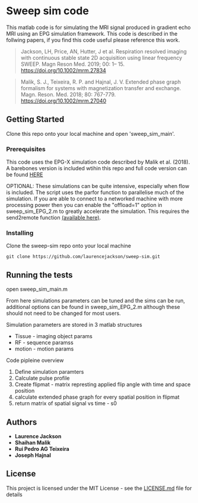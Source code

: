 # Sweep sim code

This matlab code is for simulating the MRI signal produced in gradient echo MRI using an EPG simulation framework. This code is described in the follwing papers, if you find this code useful please reference this work. 

> Jackson, LH, Price, AN, Hutter, J et al. Respiration resolved imaging with continuous stable state 2D acquisition using linear frequency SWEEP. Magn Reson Med. 2019; 00: 1– 15. https://doi.org/10.1002/mrm.27834 

> Malik, S. J., Teixeira, R. P. and Hajnal, J. V. Extended phase graph formalism for systems with magnetization transfer and exchange. Magn. Reson. Med. 2018; 80: 767-779. https://doi.org/10.1002/mrm.27040

## Getting Started

Clone this repo onto your local machine and open 'sweep_sim_main'. 

### Prerequisites

This code uses the EPG-X simulation code described by Malik et al. (2018). A barebones version is included wtihin this repo and full code version can be found [HERE](https://github.com/mriphysics)

OPTIONAL: These simulations can be quite intensive, especially when flow is included. The script uses the parfor function to  parallelise much of the simulation. If you are able to connect to a networked machine with more processing power then you can enable the "offload=1" option in sweep_sim_EPG_2.m to greatly accelerate the simulation. This requires the send2remote function [(available here)](https://github.com/laurencejackson/send2remote). 

### Installing

Clone the sweep-sim repo onto your local machine

```
git clone https://github.com/laurencejackson/sweep-sim.git
```

## Running the tests

open sweep_sim_main.m

From here simulations parameters can be tuned and the sims can be run, additional options can be found in sweep_sim_EPG_2.m although these should not need to be changed for most users. 

Simulation parameters are stored in 3 matlab structures

* Tissue - imaging object params
* RF - sequence paramss
* motion - motion params

Code pipleine overview
1. Define simulation paramters
2. Calculate pulse profile
3. Create flipmat - matrix represting applied flip angle with time and space position
4. calculate extended phase graph for every spatial position in flipmat
5. return matrix of spatial signal vs time - s0

## Authors

* **Laurence Jackson** 
* **Shaihan Malik** 
* **Rui Pedro AG Teixeira**
* **Joseph Hajnal**

## License

This project is licensed under the MIT License - see the [LICENSE.md](LICENSE.md) file for details

